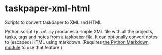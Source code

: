 taskpaper-xml-html
==================

Scripts to convert taskpaper to XML and HTML

Python script `tp-xml.py` produces a simple XML file with all the projects, tasks, tags and notes from a taskpaper file. It can optionally convert notes to (escaped) HTML using markdown. (Requires [the Python Markdown module](http://pypi.python.org/pypi/Markdown/) to use that feature.)
